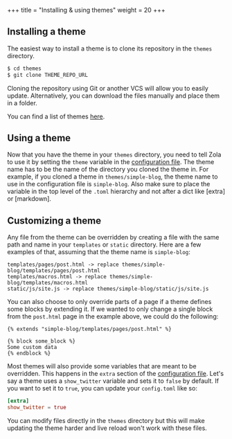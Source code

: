 +++
title = "Installing & using themes"
weight = 20
+++


## Installing a theme

The easiest way to install a theme is to clone its repository in the `themes`
directory.

```bash
$ cd themes
$ git clone THEME_REPO_URL
```

Cloning the repository using Git or another VCS will allow you to easily
update. Alternatively, you can download the files manually and place
them in a folder.

You can find a list of themes [here](@/themes/_index.md).

## Using a theme

Now that you have the theme in your `themes` directory, you need to tell
Zola to use it by setting the `theme` variable in the
[configuration file](@/documentation/getting-started/configuration.md). The theme
name has to be the name of the directory you cloned the theme in.
For example, if you cloned a theme in `themes/simple-blog`, the theme name to use
in the configuration file is `simple-blog`. Also make sure to place the variable in the top level of the 
`.toml` hierarchy and not after a dict like [extra] or [markdown].

## Customizing a theme

Any file from the theme can be overridden by creating a file with the same path and name in your `templates` or `static`
directory. Here are a few examples of that, assuming that the theme name is `simple-blog`:

```
templates/pages/post.html -> replace themes/simple-blog/templates/pages/post.html
templates/macros.html -> replace themes/simple-blog/templates/macros.html
static/js/site.js -> replace themes/simple-blog/static/js/site.js
```

You can also choose to only override parts of a page if a theme defines some blocks by extending it. If we wanted
to only change a single block from the `post.html` page in the example above, we could do the following:

```
{% extends "simple-blog/templates/pages/post.html" %}

{% block some_block %}
Some custom data
{% endblock %}
```

Most themes will also provide some variables that are meant to be overridden. This happens in the `extra` section
of the [configuration file](@/documentation/getting-started/configuration.md).
Let's say a theme uses a `show_twitter` variable and sets it to `false` by default. If you want to set it to `true`,
you can update your `config.toml` like so:

```toml
[extra]
show_twitter = true
```

You can modify files directly in the `themes` directory but this will make updating the theme harder and live reload
won't work with these files.
